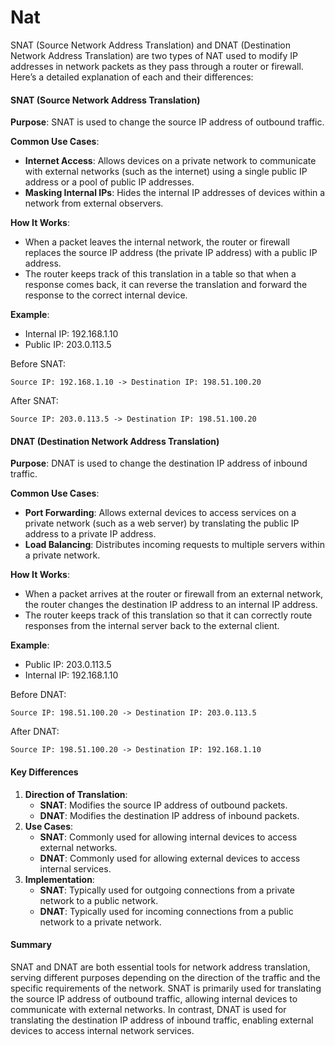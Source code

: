 # Nat

SNAT (Source Network Address Translation) and DNAT (Destination Network Address Translation) are two types of NAT used to modify IP addresses in network packets as they pass through a router or firewall. Here’s a detailed explanation of each and their differences:

#### SNAT (Source Network Address Translation)

**Purpose**: SNAT is used to change the source IP address of outbound traffic.

**Common Use Cases**:

* **Internet Access**: Allows devices on a private network to communicate with external networks (such as the internet) using a single public IP address or a pool of public IP addresses.
* **Masking Internal IPs**: Hides the internal IP addresses of devices within a network from external observers.

**How It Works**:

* When a packet leaves the internal network, the router or firewall replaces the source IP address (the private IP address) with a public IP address.
* The router keeps track of this translation in a table so that when a response comes back, it can reverse the translation and forward the response to the correct internal device.

**Example**:

* Internal IP: 192.168.1.10
* Public IP: 203.0.113.5

Before SNAT:

```
Source IP: 192.168.1.10 -> Destination IP: 198.51.100.20
```

After SNAT:

```
Source IP: 203.0.113.5 -> Destination IP: 198.51.100.20
```

#### DNAT (Destination Network Address Translation)

**Purpose**: DNAT is used to change the destination IP address of inbound traffic.

**Common Use Cases**:

* **Port Forwarding**: Allows external devices to access services on a private network (such as a web server) by translating the public IP address to a private IP address.
* **Load Balancing**: Distributes incoming requests to multiple servers within a private network.

**How It Works**:

* When a packet arrives at the router or firewall from an external network, the router changes the destination IP address to an internal IP address.
* The router keeps track of this translation so that it can correctly route responses from the internal server back to the external client.

**Example**:

* Public IP: 203.0.113.5
* Internal IP: 192.168.1.10

Before DNAT:

```
Source IP: 198.51.100.20 -> Destination IP: 203.0.113.5
```

After DNAT:

```
Source IP: 198.51.100.20 -> Destination IP: 192.168.1.10
```

#### Key Differences

1. **Direction of Translation**:
   * **SNAT**: Modifies the source IP address of outbound packets.
   * **DNAT**: Modifies the destination IP address of inbound packets.
2. **Use Cases**:
   * **SNAT**: Commonly used for allowing internal devices to access external networks.
   * **DNAT**: Commonly used for allowing external devices to access internal services.
3. **Implementation**:
   * **SNAT**: Typically used for outgoing connections from a private network to a public network.
   * **DNAT**: Typically used for incoming connections from a public network to a private network.

#### Summary

SNAT and DNAT are both essential tools for network address translation, serving different purposes depending on the direction of the traffic and the specific requirements of the network. SNAT is primarily used for translating the source IP address of outbound traffic, allowing internal devices to communicate with external networks. In contrast, DNAT is used for translating the destination IP address of inbound traffic, enabling external devices to access internal network services.
